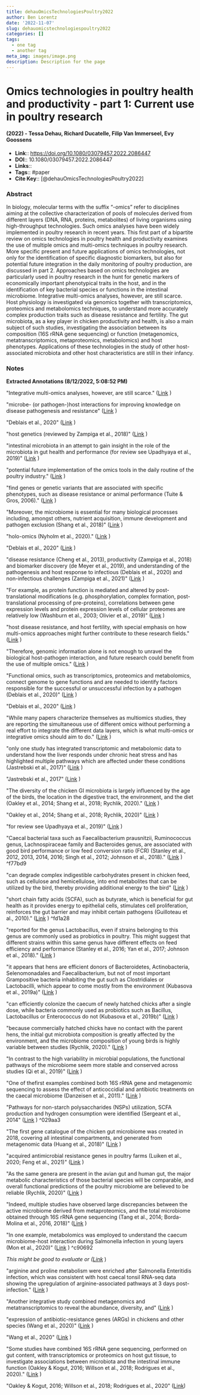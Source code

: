 ```yaml
---
title: dehauOmicsTechnologiesPoultry2022
author: Ben Lorentz
date: '2022-11-07'
slug: dehauomicstechnologiespoultry2022
categories: []
tags:
  - one tag
  - another tag
meta_img: images/image.png
description: Description for the page
---
```



# Omics technologies in poultry health and productivity - part 1: Current use in poultry research
#### (2022) - Tessa Dehau, Richard Ducatelle, Filip Van Immerseel, Evy Goossens
- **Link**:: https://doi.org/10.1080/03079457.2022.2086447
- **DOI**:: 10.1080/03079457.2022.2086447
- **Links**:: 
- **Tags**:: #paper
- **Cite Key**:: [@dehauOmicsTechnologiesPoultry2022] 

### Abstract
In biology, molecular terms with the suffix “-omics” refer to disciplines aiming at the collective characterization of pools of molecules derived from different layers (DNA, RNA, proteins, metabolites) of living organisms using high-throughput technologies. Such omics analyses have been widely implemented in poultry research in recent years. This first part of a bipartite review on omics technologies in poultry health and productivity examines the use of multiple omics and multi-omics techniques in poultry research. More specific present and future applications of omics technologies, not only for the identification of specific diagnostic biomarkers, but also for potential future integration in the daily monitoring of poultry production, are discussed in part 2. Approaches based on omics technologies are particularly used in poultry research in the hunt for genetic markers of economically important phenotypical traits in the host, and in the identification of key bacterial species or functions in the intestinal microbiome. Integrative multi-omics analyses, however, are still scarce. Host physiology is investigated via genomics together with transcriptomics, proteomics and metabolomics techniques, to understand more accurately complex production traits such as disease resistance and fertility. The gut microbiota, as a key player in chicken productivity and health, is also a main subject of such studies, investigating the association between its composition (16S rRNA gene sequencing) or function (metagenomics, metatranscriptomics, metaproteomics, metabolomics) and host phenotypes. Applications of these technologies in the study of other host-associated microbiota and other host characteristics are still in their infancy.

### Notes
<b>Extracted Annotations (8/12/2022, 5:08:52 PM)</b> 

"Integrative multi-omics analyses, however, are still scarce." ([Link](zotero://open-pdf/library/items/REIYLVKJ?page=2) )

"microbe- (or pathogen-)host interactions for improving knowledge on disease pathogenesis and resistance" ([Link](zotero://open-pdf/library/items/REIYLVKJ?page=2) )

"Deblais et al., 2020" ([Link](zotero://open-pdf/library/items/REIYLVKJ?page=2) )

"host genetics (reviewed by Zampiga et al., 2018)" ([Link](zotero://open-pdf/library/items/REIYLVKJ?page=3) )

"intestinal microbiota in an attempt to gain insight in the role of the microbiota in gut health and performance (for review see Upadhyaya et al., 2019)" ([Link](zotero://open-pdf/library/items/REIYLVKJ?page=3) )

"potential future implementation of the omics tools in the daily routine of the poultry industry." ([Link](zotero://open-pdf/library/items/REIYLVKJ?page=3) )

"find genes or genetic variants that are associated with specific phenotypes, such as disease resistance or animal performance (Tuite &amp; Gros, 2006)." ([Link](zotero://open-pdf/library/items/REIYLVKJ?page=3) )

"Moreover, the microbiome is essential for many biological processes including, amongst others, nutrient acquisition, immune development and pathogen exclusion (Shang et al., 2018)" ([Link](zotero://open-pdf/library/items/REIYLVKJ?page=3) )

"holo-omics (Nyholm et al., 2020)." ([Link](zotero://open-pdf/library/items/REIYLVKJ?page=3) )

"Deblais et al., 2020" ([Link](zotero://open-pdf/library/items/REIYLVKJ?page=4) )

"disease resistance (Cheng et al., 2013), productivity (Zampiga et al., 2018) and biomarker discovery (de Meyer et al., 2019), and understanding of the pathogenesis and host response to infectious (Deblais et al., 2020) and non-infectious challenges (Zampiga et al., 2021)" ([Link](zotero://open-pdf/library/items/REIYLVKJ?page=4) )

"For example, as protein function is mediated and altered by post-translational modifications (e.g. phosphorylation, complex formation, post-translational processing of pre-proteins), correlations between gene expression levels and protein expression levels of cellular proteomes are relatively low (Washburn et al., 2003; Olivier et al., 2019)" ([Link](zotero://open-pdf/library/items/REIYLVKJ?page=4) )

"host disease resistance, and host fertility, with special emphasis on how multi-omics approaches might further contribute to these research fields." ([Link](zotero://open-pdf/library/items/REIYLVKJ?page=4) )

"Therefore, genomic information alone is not enough to unravel the biological host-pathogen interaction, and future research could benefit from the use of multiple omics." ([Link](zotero://open-pdf/library/items/REIYLVKJ?page=5) )

"Functional omics, such as transcriptomics, proteomics and metabolomics, connect genome to gene functions and are needed to identify factors responsible for the successful or unsuccessful infection by a pathogen (Deblais et al., 2020)" ([Link](zotero://open-pdf/library/items/REIYLVKJ?page=5) )

"Deblais et al., 2020" ([Link](zotero://open-pdf/library/items/REIYLVKJ?page=5) )

"While many papers characterize themselves as multiomics studies, they are reporting the simultaneous use of different omics without performing a real effort to integrate the different data layers, which is what multi-omics or integrative omics should aim to do." ([Link](zotero://open-pdf/library/items/REIYLVKJ?page=5) )

"only one study has integrated transcriptomic and metabolomic data to understand how the liver responds under chronic heat stress and has highlighted multiple pathways which are affected under these conditions (Jastrebski et al., 2017)" ([Link](zotero://open-pdf/library/items/REIYLVKJ?page=5) )

"Jastrebski et al., 2017" ([Link](zotero://open-pdf/library/items/REIYLVKJ?page=5) )

"The diversity of the chicken GI microbiota is largely influenced by the age of the birds, the location in the digestive tract, the environment, and the diet (Oakley et al., 2014; Shang et al., 2018; Rychlik, 2020)." ([Link](zotero://open-pdf/library/items/REIYLVKJ?page=6) )

"Oakley et al., 2014; Shang et al., 2018; Rychlik, 2020)" ([Link](zotero://open-pdf/library/items/REIYLVKJ?page=6) )

"for review see Upadhyaya et al., 2019)" ([Link](zotero://open-pdf/library/items/REIYLVKJ?page=6) )

<a id="^f77bd9"></a> "Caecal bacterial taxa such as Faecalibacterium prausnitzii, Ruminococcus genus, Lachnospiraceae family and Bacteroides genus, are associated with good bird performance or low feed conversion ratio (FCR) (Stanley et al., 2012, 2013, 2014, 2016; Singh et al., 2012; Johnson et al., 2018)." ([Link](zotero://open-pdf/library/items/REIYLVKJ?page=6) ) ^f77bd9

"can degrade complex indigestible carbohydrates present in chicken feed, such as cellulose and hemicellulose, into end metabolites that can be utilized by the bird, thereby providing additional energy to the bird" ([Link](zotero://open-pdf/library/items/REIYLVKJ?page=6) )


<a id="^fd1a28"></a>"short chain fatty acids (SCFA), such as butyrate, which is beneficial for gut health as it provides energy to epithelial cells, stimulates cell proliferation, reinforces the gut barrier and may inhibit certain pathogens (Guilloteau et al., 2010)." ([Link](zotero://open-pdf/library/items/REIYLVKJ?page=6) ) ^fd1a28

"reported for the genus Lactobacillus, even if strains belonging to this genus are commonly used as probiotics in poultry. This might suggest that different strains within this same genus have different effects on feed efficiency and performance (Stanley et al., 2016; Yan et al., 2017; Johnson et al., 2018)." ([Link](zotero://open-pdf/library/items/REIYLVKJ?page=6) )

"it appears that hens are efficient donors of Bacteroidetes, Actinobacteria, Selenomonadales and Faecalibacterium, but not of most important Grampositive bacteria inhabiting the gut such as Clostridiales or Lactobacilli, which appear to come mostly from the environment (Kubasova et al., 2019a)" ([Link](zotero://open-pdf/library/items/REIYLVKJ?page=6) )

"can efficiently colonize the caecum of newly hatched chicks after a single dose, while bacteria commonly used as probiotics such as Bacillus, Lactobacillus or Enterococcus do not (Kubasova et al., 2019b)" ([Link](zotero://open-pdf/library/items/REIYLVKJ?page=6) )

"because commercially hatched chicks have no contact with the parent hens, the initial gut microbiota composition is greatly affected by the environment, and the microbiome composition of young birds is highly variable between studies (Rychlik, 2020)." ([Link](zotero://open-pdf/library/items/REIYLVKJ?page=7) )

"In contrast to the high variability in microbial populations, the functional pathways of the microbiome seem more stable and conserved across studies (Qi et al., 2019)" ([Link](zotero://open-pdf/library/items/REIYLVKJ?page=7) )

"One of thefirst examples combined both 16S rRNA gene and metagenomic sequencing to assess the effect of anticoccidial and antibiotic treatments on the caecal microbiome (Danzeisen et al., 2011)." ([Link](zotero://open-pdf/library/items/REIYLVKJ?page=7) )

"Pathways for non-starch polysaccharides (NSPs) utilization, SCFA production and hydrogen consumption were identified (Sergeant et al., 2014" ([Link](zotero://open-pdf/library/items/REIYLVKJ?page=7) ) ^029aa3

"The first gene catalogue of the chicken gut microbiome was created in 2018, covering all intestinal compartments, and generated from metagenomic data (Huang et al., 2018)" ([Link](zotero://open-pdf/library/items/REIYLVKJ?page=7) )

"acquired antimicrobial resistance genes in poultry farms (Luiken et al., 2020; Feng et al., 2021)" ([Link](zotero://open-pdf/library/items/REIYLVKJ?page=7) )

"As the same genera are present in the avian gut and human gut, the major metabolic characteristics of those bacterial species will be comparable, and overall functional predictions of the poultry microbiome are believed to be reliable (Rychlik, 2020)" ([Link](zotero://open-pdf/library/items/REIYLVKJ?page=7) )

"Indeed, multiple studies have observed large discrepancies between the active microbiome derived from metaproteomics, and the total microbiome obtained through 16S rRNA gene sequencing (Tang et al., 2014; Borda-Molina et al., 2016, 2018)" ([Link](zotero://open-pdf/library/items/REIYLVKJ?page=7) )

<a id="^c90692"></a> "In one example, metabolomics was employed to understand the caecum microbiome-host interaction during Salmonella infection in young layers (Mon et al., 2020)" ([Link](zotero://open-pdf/library/items/REIYLVKJ?page=7) ) ^c90692

<i>This might be good to evaluate or ([Link](zotero://open-pdf/library/items/REIYLVKJ?page=7)</i> )

"arginine and proline metabolism were enriched after Salmonella Enteritidis infection, which was consistent with host caecal tonsil RNA-seq data showing the upregulation of arginine-associated pathways at 3 days post-infection." ([Link](zotero://open-pdf/library/items/REIYLVKJ?page=8) )

"Another integrative study combined metagenomics and metatranscriptomics to reveal the abundance, diversity, and" ([Link](zotero://open-pdf/library/items/REIYLVKJ?page=8) )

"expression of antibiotic-resistance genes (ARGs) in chickens and other species (Wang et al., 2020)" ([Link](zotero://open-pdf/library/items/REIYLVKJ?page=8) )

"Wang et al., 2020" ([Link](zotero://open-pdf/library/items/REIYLVKJ?page=8) )

"Some studies have combined 16S rRNA gene sequencing, performed on gut content, with transcriptomics or proteomics on host gut tissue, to investigate associations between microbiota and the intestinal immune function (Oakley &amp; Kogut, 2016; Willson et al., 2018; Rodrigues et al., 2020)." ([Link](zotero://open-pdf/library/items/REIYLVKJ?page=8) )

"Oakley &amp; Kogut, 2016; Willson et al., 2018; Rodrigues et al., 2020" ([Link](zotero://open-pdf/library/items/REIYLVKJ?page=8))